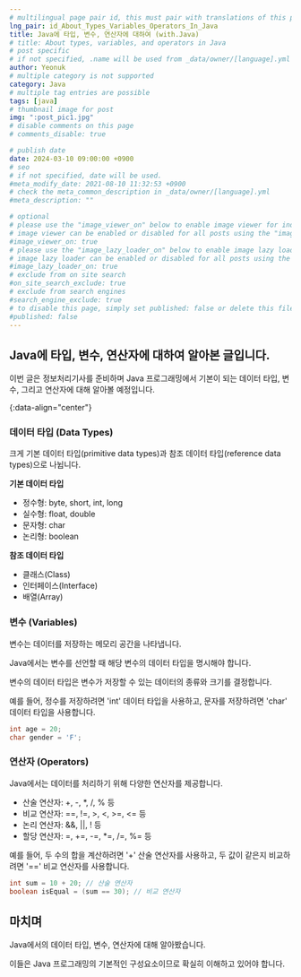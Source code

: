 ```yaml
---
# multilingual page pair id, this must pair with translations of this page. (This name must be unique)
lng_pair: id_About_Types_Variables_Operators_In_Java
title: Java에 타입, 변수, 연산자에 대하여 (with.Java)
# title: About types, variables, and operators in Java
# post specific
# if not specified, .name will be used from _data/owner/[language].yml
author: Yeonuk
# multiple category is not supported
category: Java
# multiple tag entries are possible
tags: [java]
# thumbnail image for post
img: ":post_pic1.jpg"
# disable comments on this page
# comments_disable: true

# publish date
date: 2024-03-10 09:00:00 +0900
# seo
# if not specified, date will be used.
#meta_modify_date: 2021-08-10 11:32:53 +0900
# check the meta_common_description in _data/owner/[language].yml
#meta_description: ""

# optional
# please use the "image_viewer_on" below to enable image viewer for individual pages or posts (_posts/ or [language]/_posts folders).
# image viewer can be enabled or disabled for all posts using the "image_viewer_posts: true" setting in _data/conf/main.yml.
#image_viewer_on: true
# please use the "image_lazy_loader_on" below to enable image lazy loader for individual pages or posts (_posts/ or [language]/_posts folders).
# image lazy loader can be enabled or disabled for all posts using the "image_lazy_loader_posts: true" setting in _data/conf/main.yml.
#image_lazy_loader_on: true
# exclude from on site search
#on_site_search_exclude: true
# exclude from search engines
#search_engine_exclude: true
# to disable this page, simply set published: false or delete this file
#published: false
---
```


<!-- outline-start -->

## Java에 타입, 변수, 연산자에 대하여 알아본 글입니다.

이번 글은 정보처리기사를 준비하며 Java 프로그래밍에서 기본이 되는 데이터 타입, 변수, 그리고 연산자에 대해 알아볼 예정입니다.

{:data-align="center"}

<!-- outline-end -->

### 데이터 타입 (Data Types)

크게 기본 데이터 타입(primitive data types)과 참조 데이터 타입(reference data types)으로 나뉩니다.

**기본 데이터 타입**

- 정수형: byte, short, int, long
- 실수형: float, double
- 문자형: char
- 논리형: boolean

**참조 데이터 타입**

- 클래스(Class)
- 인터페이스(Interface)
- 배열(Array)

### 변수 (Variables)

변수는 데이터를 저장하는 메모리 공간을 나타냅니다.

Java에서는 변수를 선언할 때 해당 변수의 데이터 타입을 명시해야 합니다.

변수의 데이터 타입은 변수가 저장할 수 있는 데이터의 종류와 크기를 결정합니다.

예를 들어, 정수를 저장하려면 'int' 데이터 타입을 사용하고, 문자를 저장하려면 'char' 데이터 타입을 사용합니다.

```java
int age = 20;
char gender = 'F';
```

### 연산자 (Operators)

Java에서는 데이터를 처리하기 위해 다양한 연산자를 제공합니다.

- 산술 연산자: +, -, \*, /, % 등
- 비교 연산자: ==, !=, >, <, >=, <= 등
- 논리 연산자: &&, ||, ! 등
- 할당 연산자: =, +=, -=, \*=, /=, %= 등

예를 들어, 두 수의 합을 계산하려면 '+' 산술 연산자를 사용하고, 두 값이 같은지 비교하려면 '==' 비교 연산자를 사용합니다.

```java
int sum = 10 + 20; // 산술 연산자
boolean isEqual = (sum == 30); // 비교 연산자
```

## 마치며

Java에서의 데이터 타입, 변수, 연산자에 대해 알아봤습니다.

이들은 Java 프로그래밍의 기본적인 구성요소이므로 확실히 이해하고 있어야 합니다.
